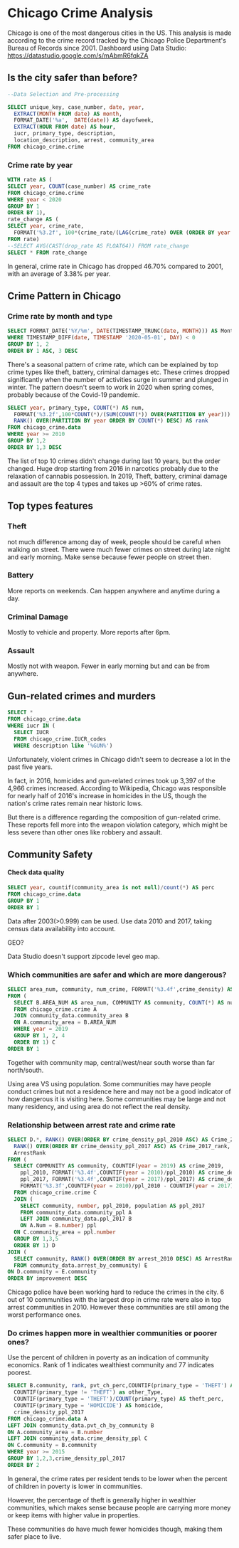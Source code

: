 # Chicago Crime Analysis

Chicago is one of the most dangerous cities in the US. This analysis is made according to the crime record tracked by the Chicago Police Department's Bureau of Records since 2001.
Dashboard using Data Studio: https://datastudio.google.com/s/mAbmR6fqkZA

## Is the city safer than before?

```sql
--Data Selection and Pre-processing

SELECT unique_key, case_number, date, year,
  EXTRACT(MONTH FROM date) AS month, 
  FORMAT_DATE('%a',  DATE(date)) AS dayofweek,
  EXTRACT(HOUR FROM date) AS hour,
  iucr, primary_type, description, 
  location_description, arrest, community_area
FROM chicago_crime.crime
```

### Crime rate by year

```sql
WITH rate AS (
SELECT year, COUNT(case_number) AS crime_rate
FROM chicago_crime.crime
WHERE year < 2020
GROUP BY 1
ORDER BY 1),
rate_change AS (
SELECT year, crime_rate,
  FORMAT('%3.2f', 100*(crime_rate/(LAG(crime_rate) OVER (ORDER BY year ASC))-1)) AS drop_rate
FROM rate)
--SELECT AVG(CAST(drop_rate AS FLOAT64)) FROM rate_change
SELECT * FROM rate_change
```

In general, crime rate in Chicago has dropped 46.70% compared to 2001, with an average of 3.38% per year.

## Crime Pattern in Chicago

### Crime rate by month and type

```sql
SELECT FORMAT_DATE('%Y/%m', DATE(TIMESTAMP_TRUNC(date, MONTH))) AS Monthly, primary_type, COUNT(case_number) as Num FROM chicago_crime.data
WHERE TIMESTAMP_DIFF(date, TIMESTAMP '2020-05-01', DAY) < 0
GROUP BY 1, 2
ORDER BY 1 ASC, 3 DESC
```

There's a seasonal pattern of crime rate, which can be explained by top crime types like theft, battery, criminal damages etc. These crimes dropped significantly when the number of activities surge in summer and plunged in winter. The pattern doesn't seem to work in 2020 when spring comes, probably because of the Covid-19 pandemic.

```sql
SELECT year, primary_type, COUNT(*) AS num,
  FORMAT('%3.2f',100*COUNT(*)/(SUM(COUNT(*)) OVER(PARTITION BY year))) AS perc,
  RANK() OVER(PARTITION BY year ORDER BY COUNT(*) DESC) AS rank
FROM chicago_crime.data
WHERE year >= 2010
GROUP BY 1,2
ORDER BY 1,3 DESC
```

The list of top 10 crimes didn't change during last 10 years, but the order changed. Huge drop starting from 2016 in narcotics probably due to the relaxation of cannabis possession. In 2019, Theft, battery, criminal damage and assault are the top 4 types and takes up >60% of crime rates.

## Top types features

### Theft

not much difference among day of week, people should be careful when walking on street. There were much fewer crimes on street during late night and early morning. Make sense because fewer people on street then.

### Battery

More reports on weekends. Can happen anywhere and anytime during a day.

### Criminal Damage

Mostly to vehicle and property. More reports after 6pm.

### Assault

Mostly not with weapon. Fewer in early morning but and can be from anywhere.

## Gun-related crimes and murders

```sql
SELECT * 
FROM chicago_crime.data
WHERE iucr IN (
  SELECT IUCR
  FROM chicago_crime.IUCR_codes
  WHERE description like '%GUN%')
```

Unfortunately, violent crimes in Chicago didn't seem to decrease a lot in the past five years. 

In fact, in 2016, homicides and gun-related crimes took up 3,397 of the 4,966 crimes increased. According to Wikipedia, Chicago was responsible for nearly half of 2016's increase in homicides in the US, though the nation's crime rates remain near historic lows.

But there is a difference regarding the composition of gun-related crime. These reports fell more into the weapon violation category, which might be less severe than other ones like robbery and assault.

## Community Safety

#### Check data quality

```sql
SELECT year, countif(community_area is not null)/count(*) AS perc
FROM chicago_crime.data
GROUP BY 1
ORDER BY 1
```

Data after 2003(>0.999) can be used. Use data 2010 and 2017, taking census data availability into account.

GEO?

Data Studio doesn't support zipcode level geo map.

### Which communities are safer and which are more dangerous?

```sql
SELECT area_num, community, num_crime, FORMAT('%3.4f',crime_density) AS crime_density_area, RANK() OVER(ORDER BY crime_density ASC) AS RANK
FROM (
  SELECT B.AREA_NUM AS area_num, COMMUNITY AS community, COUNT(*) AS num_crime, SHAPE_AREA AS area, COUNT(*)/SHAPE_AREA*10000 AS crime_density
  FROM chicago_crime.crime A
  JOIN community_data.community_area B
  ON A.community_area = B.AREA_NUM
  WHERE year = 2019
  GROUP BY 1, 2, 4
  ORDER BY 1) C
ORDER BY 1
```

Together with community map, central/west/near south worse than far north/south.

Using area VS using population. Some communities may have people conduct crimes but not a residence here and may not be a good indicator of how dangerous it is visiting here. Some communities may be large and not many residency, and using area do not reflect the real density.

### Relationship between arrest rate and crime rate

```sql
SELECT D.*, RANK() OVER(ORDER BY crime_density_ppl_2010 ASC) AS Crime_2010_rank,
  RANK() OVER(ORDER BY crime_density_ppl_2017 ASC) AS Crime_2017_rank,
  ArrestRank
FROM (
  SELECT COMMUNITY AS community, COUNTIF(year = 2019) AS crime_2019, 
    ppl_2010, FORMAT('%3.4f',COUNTIF(year = 2010)/ppl_2010) AS crime_density_ppl_2010,
    ppl_2017, FORMAT('%3.4f',COUNTIF(year = 2017)/ppl_2017) AS crime_density_ppl_2017,
    FORMAT('%3.3f',COUNTIF(year = 2010)/ppl_2010 - COUNTIF(year = 2017)/ppl_2017) AS improvement
  FROM chicago_crime.crime C
  JOIN (
    SELECT community, number, ppl_2010, population AS ppl_2017
    FROM community_data.community_ppl A
    LEFT JOIN community_data.ppl_2017 B
    ON A.Num = B.number) ppl
  ON C.community_area = ppl.number
  GROUP BY 1,3,5
  ORDER BY 1) D
JOIN (
  SELECT community, RANK() OVER(ORDER BY arrest_2010 DESC) AS ArrestRank
  FROM community_data.arrest_by_community) E
ON D.community = E.community
ORDER BY improvement DESC

```

Chicago police have been working hard to reduce the crimes in the city. 6 out of 10 communities with the largest drop in crime rate were also in top arrest communities in 2010. However these communities are still among the worst performance ones.

### Do crimes happen more in wealthier communities or poorer ones?

Use the percent of children in poverty as an indication of community economics. Rank of 1 indicates wealthiest community and 77 indicates poorest.

```sql
SELECT B.community, rank, pvt_ch_perc,COUNTIF(primary_type = 'THEFT') AS theft,
  COUNTIF(primary_type != 'THEFT') as other_Type,
  COUNTIF(primary_type = 'THEFT')/COUNT(primary_type) AS theft_perc,
  COUNTIF(primary_type = 'HOMICIDE') AS homicide,
  crime_density_ppl_2017
FROM chicago_crime.data A
LEFT JOIN community_data.pvt_ch_by_community B
ON A.community_area = B.number
LEFT JOIN community_data.crime_density_ppl C
ON C.community = B.community
WHERE year >= 2015
GROUP BY 1,2,3,crime_density_ppl_2017
ORDER BY 2
```

In general, the crime rates per resident tends to be lower when the percent of children in poverty is lower in communities.

However, the percentage of theft is generally higher in wealthier communities, which makes sense because people are carrying more money or keep items with higher value in properties.

These communities do have much fewer homicides though, making them safer place to live.


